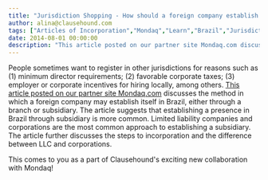 ```yaml
---
title: "Jurisdiction Shopping - How should a foreign company establish a presence in Brazil?"
author: alina@clausehound.com
tags: ["Articles of Incorporation","Mondaq","Learn","Brazil","Jurisdiction Shopping"]
date: 2014-08-01 00:00:00
description: "This article posted on our partner site Mondaq.com discusses the method in which a foreign company may establish itself in Brazil, either through a branch or subsidiary. The article suggests that est..."
---
```


People sometimes want to register in other jurisdictions for reasons such as (1) minimum director requirements; (2) favorable corporate taxes; (3) employer or corporate incentives for hiring locally, among others. [This article posted on our partner site Mondaq.com](http://www.mondaq.com/brazil/x/332058/Corporate+Governance/Establishing+A+Company+In+Brazil) discusses the method in which a foreign company may establish itself in Brazil, either through a branch or subsidiary. The article suggests that establishing a presence in Brazil through subsidiary is more common. Limited liability companies and corporations are the most common approach to establishing a subsidiary. The article further discusses the steps to incorporation and the difference between LLC and corporations.

This comes to you as a part of Clausehound's exciting new collaboration with Mondaq!
